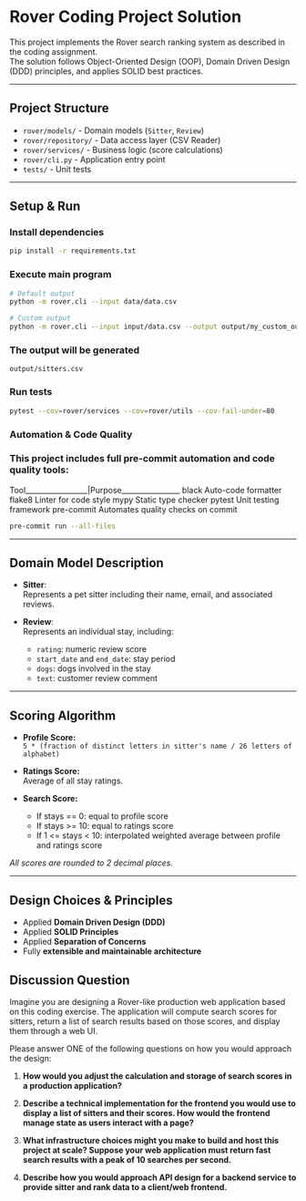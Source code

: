 
# Rover Coding Project Solution

This project implements the Rover search ranking system as described in the coding assignment.  
The solution follows Object-Oriented Design (OOP), Domain Driven Design (DDD) principles, and applies SOLID best practices.

---

## Project Structure

- `rover/models/` - Domain models (`Sitter`, `Review`)
- `rover/repository/` - Data access layer (CSV Reader)
- `rover/services/` - Business logic (score calculations)
- `rover/cli.py` - Application entry point
- `tests/` - Unit tests

---

## Setup & Run

### Install dependencies

```bash
pip install -r requirements.txt
```

### Execute main program

```bash
# Default output
python -m rover.cli --input data/data.csv

# Custom output
python -m rover.cli --input input/data.csv --output output/my_custom_output.csv

```

### The output will be generated

```
output/sitters.csv
```

### Run tests

```bash
pytest --cov=rover/services --cov=rover/utils --cov-fail-under=80
```

### Automation & Code Quality
### This project includes full pre-commit automation and code quality tools:

Tool_________________|Purpose________________
black	                Auto-code formatter
flake8	              Linter for code style
mypy	                Static type checker
pytest	              Unit testing framework
pre-commit	          Automates quality checks on commit

```bash
pre-commit run --all-files
```
---

## Domain Model Description

- **Sitter**:  
  Represents a pet sitter including their name, email, and associated reviews.

- **Review**:  
  Represents an individual stay, including:
  - `rating`: numeric review score
  - `start_date` and `end_date`: stay period
  - `dogs`: dogs involved in the stay
  - `text`: customer review comment

---

## Scoring Algorithm

- **Profile Score:**  
  `5 * (fraction of distinct letters in sitter's name / 26 letters of alphabet)`

- **Ratings Score:**  
  Average of all stay ratings.

- **Search Score:**  
  - If stays == 0: equal to profile score  
  - If stays >= 10: equal to ratings score  
  - If 1 <= stays < 10: interpolated weighted average between profile and ratings score

_All scores are rounded to 2 decimal places._

---

## Design Choices & Principles

- Applied **Domain Driven Design (DDD)**
- Applied **SOLID Principles**
- Applied **Separation of Concerns**
- Fully **extensible and maintainable architecture**


## Discussion Question

Imagine you are designing a Rover-like production web application based on this coding exercise. 
The application will compute search scores for sitters, return a list of search results based on those scores, 
and display them through a web UI.

Please answer ONE of the following questions on how you would approach the design:

1. **How would you adjust the calculation and storage of search scores in a production application?**

2. **Describe a technical implementation for the frontend you would use to display a list of sitters and their scores. How would the frontend manage state as users interact with a page?**

2. **What infrastructure choices might you make to build and host this project at scale? Suppose your web application must return fast search results with a peak of 10 searches per second.**

4. **Describe how you would approach API design for a backend service to provide sitter and rank data to a client/web frontend.**
